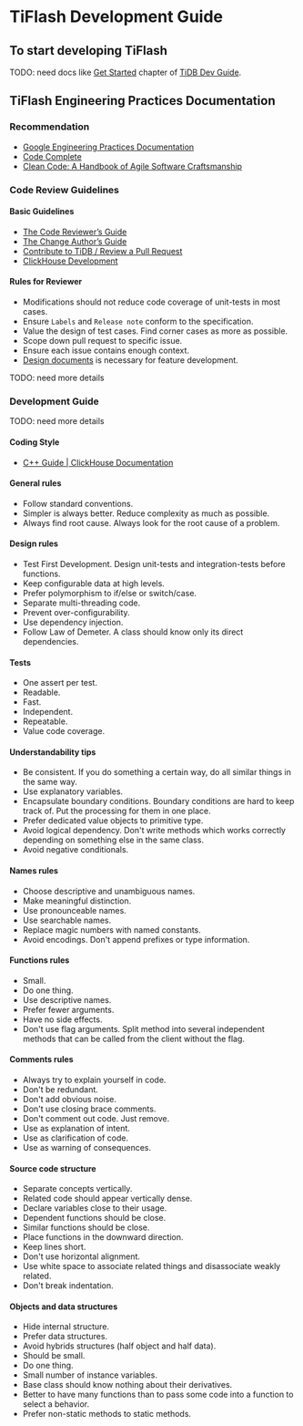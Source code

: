# TiFlash Development Guide

## To start developing TiFlash

TODO: need docs like [Get Started](https://pingcap.github.io/tidb-dev-guide/get-started/introduction.html) chapter of [TiDB Dev Guide](https://pingcap.github.io/tidb-dev-guide/index.html).

## TiFlash Engineering Practices Documentation

### Recommendation

- [Google Engineering Practices Documentation](https://google.github.io/eng-practices/)
- [Code Complete](https://en.wikipedia.org/wiki/Code_Complete)
- [Clean Code: A Handbook of Agile Software Craftsmanship](https://en.wikipedia.org/wiki/Robert_C._Martin)

### Code Review Guidelines

#### Basic Guidelines

- [The Code Reviewer’s Guide](https://google.github.io/eng-practices/review/reviewer/)
- [The Change Author’s Guide](https://google.github.io/eng-practices/review/developer/)
- [Contribute to TiDB / Review a Pull Request](https://pingcap.github.io/tidb-dev-guide/contribute-to-tidb/review-a-pr.html)
- [ClickHouse Development](https://clickhouse.com/docs/en/development/)

#### Rules for Reviewer

- Modifications should not reduce code coverage of unit-tests in most cases.
- Ensure `Labels` and `Release note` conform to the specification.
- Value the design of test cases. Find corner cases as more as possible.
- Scope down pull request to specific issue.
- Ensure each issue contains enough context.
- [Design documents](/docs/design) is necessary for feature development.

TODO: need more details

### Development Guide

TODO: need more details

#### Coding Style

- [C++ Guide | ClickHouse Documentation](https://clickhouse.com/docs/en/development/style/)

#### General rules

- Follow standard conventions.
- Simpler is always better. Reduce complexity as much as possible.
- Always find root cause. Always look for the root cause of a problem.

#### Design rules

- Test First Development. Design unit-tests and integration-tests before functions.
- Keep configurable data at high levels.
- Prefer polymorphism to if/else or switch/case.
- Separate multi-threading code.
- Prevent over-configurability.
- Use dependency injection.
- Follow Law of Demeter. A class should know only its direct dependencies.

#### Tests

- One assert per test.
- Readable.
- Fast.
- Independent.
- Repeatable.
- Value code coverage.

#### Understandability tips

- Be consistent. If you do something a certain way, do all similar things in the same way.
- Use explanatory variables.
- Encapsulate boundary conditions. Boundary conditions are hard to keep track of. Put the processing for them in one place.
- Prefer dedicated value objects to primitive type.
- Avoid logical dependency. Don't write methods which works correctly depending on something else in the same class.
- Avoid negative conditionals.

#### Names rules

- Choose descriptive and unambiguous names.
- Make meaningful distinction.
- Use pronounceable names.
- Use searchable names.
- Replace magic numbers with named constants.
- Avoid encodings. Don't append prefixes or type information.

#### Functions rules

- Small.
- Do one thing.
- Use descriptive names.
- Prefer fewer arguments.
- Have no side effects.
- Don't use flag arguments. Split method into several independent methods that can be called from the client without the flag.

#### Comments rules

- Always try to explain yourself in code.
- Don't be redundant.
- Don't add obvious noise.
- Don't use closing brace comments.
- Don't comment out code. Just remove.
- Use as explanation of intent.
- Use as clarification of code.
- Use as warning of consequences.

#### Source code structure

- Separate concepts vertically.
- Related code should appear vertically dense.
- Declare variables close to their usage.
- Dependent functions should be close.
- Similar functions should be close.
- Place functions in the downward direction.
- Keep lines short.
- Don't use horizontal alignment.
- Use white space to associate related things and disassociate weakly related.
- Don't break indentation.

#### Objects and data structures

- Hide internal structure.
- Prefer data structures.
- Avoid hybrids structures (half object and half data).
- Should be small.
- Do one thing.
- Small number of instance variables.
- Base class should know nothing about their derivatives.
- Better to have many functions than to pass some code into a function to select a behavior.
- Prefer non-static methods to static methods.
